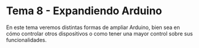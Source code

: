 # Tema 8 - Expandiendo Arduino

En este tema veremos distintas formas de ampliar Arduino, bien sea en cómo controlar otros dispositivos o como tener una mayor control sobre sus funcionalidades.

